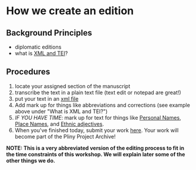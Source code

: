 # How we create an edition #

## Background Principles ##
- diplomatic editions
- what is [XML and TEI](https://github.com/HCMID/plinius/blob/master/editions/bamberg/pliny.xml)?

## Procedures ##
1. locate your assigned section of the manuscript
2. transcribe the text in a plain text file (text edit or notepad are great!)
3. put your text in an [xml file](https://github.com/StephanieML/CSI-2018-Pliny/blob/master/docs/template.xml)
4. Add mark up for things like abbreviations and corrections (see example above under "What is XML and TEI?")
5. *IF YOU HAVE TIME*: mark up for text for things like [Personal Names](https://github.com/HCMID/plinius/blob/master/datasets/persons.cex), [Place Names](https://github.com/HCMID/plinius/blob/master/datasets/places.cex), and [Ethnic adjectives](https://github.com/HCMID/plinius/blob/master/datasets/ethnic.cex).
6. When you've finished today, submit your work [here](https://drive.google.com/drive/folders/1sGYfsAFKvhhTJ4uk5hVxiN8Z0m7jLe8c?usp=sharing). Your work will become part of the Pliny Project Archive!

**NOTE: This is a very abbreviated version of the editing process to fit in the time constraints of this workshop. We will explain later some of the other things we do.**

